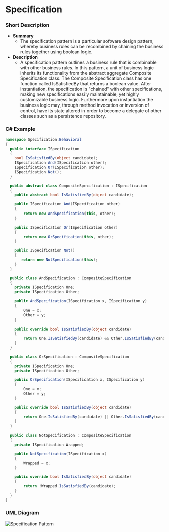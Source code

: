 ﻿# Specification

### Short Description
* **Summary**
    - The specification pattern is a particular software design pattern, whereby business rules can be recombined by chaining the business rules together using boolean logic.
* **Description**
    - A specification pattern outlines a business rule that is combinable with other business rules. In this pattern, a unit of business logic inherits its functionality from the abstract aggregate Composite Specification class. The Composite Specification class has one function called IsSatisfiedBy that returns a boolean value. After instantiation, the specification is "chained" with other specifications, making new specifications easily maintainable, yet highly customizable business logic. Furthermore upon instantiation the business logic may, through method invocation or inversion of control, have its state altered in order to become a delegate of other classes such as a persistence repository.
    
### C# Example
~~~c#
namespace Specification.Behavioral
{
  public interface ISpecification
  {
    bool IsSatisfiedBy(object candidate);
    ISpecification And(ISpecification other);
    ISpecification Or(ISpecification other);
    ISpecification Not();
  }

  public abstract class CompositeSpecification : ISpecification 
  {
    public abstract bool IsSatisfiedBy(object candidate);

    public ISpecification And(ISpecification other) 
    {
        return new AndSpecification(this, other);
    }

    public ISpecification Or(ISpecification other) 
    {
        return new OrSpecification(this, other);
    }

    public ISpecification Not() 
    {
       return new NotSpecification(this);
    }
  }

  public class AndSpecification : CompositeSpecification 
  {
    private ISpecification One;
    private ISpecification Other;

    public AndSpecification(ISpecification x, ISpecification y) 
    {
        One = x;
        Other = y;
    }

    public override bool IsSatisfiedBy(object candidate) 
    {
        return One.IsSatisfiedBy(candidate) && Other.IsSatisfiedBy(candidate);
    }
  }

  public class OrSpecification : CompositeSpecification
  {
    private ISpecification One;
    private ISpecification Other;

    public OrSpecification(ISpecification x, ISpecification y) 
    {
        One = x;
        Other = y;
    }

    public override bool IsSatisfiedBy(object candidate) 
    {
        return One.IsSatisfiedBy(candidate) || Other.IsSatisfiedBy(candidate);
    }
  }

  public class NotSpecification : CompositeSpecification 
  {
    private ISpecification Wrapped;

    public NotSpecification(ISpecification x) 
    {
        Wrapped = x;
    }

    public override bool IsSatisfiedBy(object candidate) 
    {
        return !Wrapped.IsSatisfiedBy(candidate);
    }
  }
}
~~~

### UML Diagram
![Specification Pattern](http://blog.xebia.fr/wp-content/uploads/2009/12/pattern-specification.png "Specification Design Pattern UML Diagram")